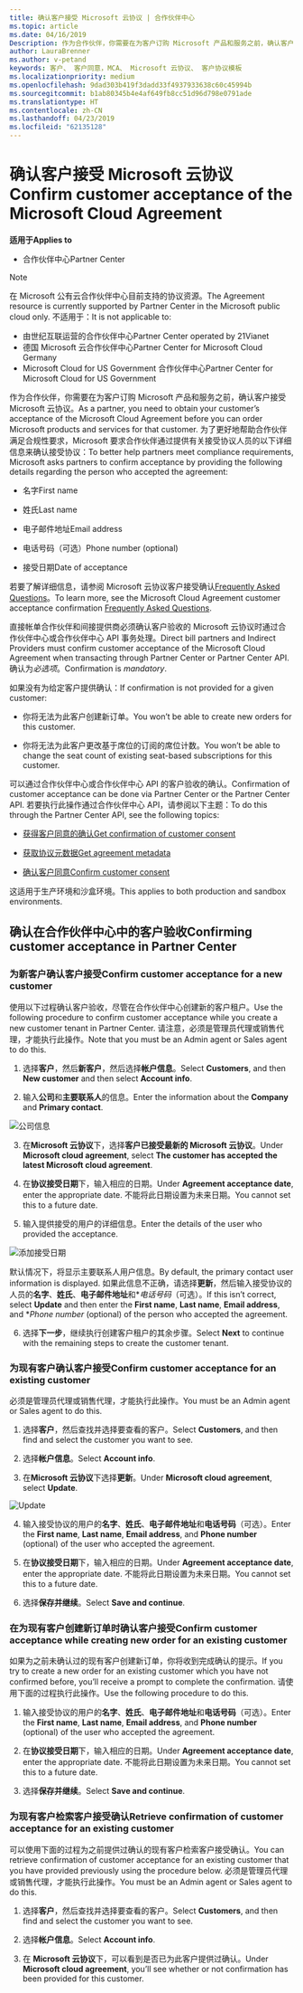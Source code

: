 ```yaml
---
title: 确认客户接受 Microsoft 云协议 | 合作伙伴中心
ms.topic: article
ms.date: 04/16/2019
Description: 作为合作伙伴，你需要在为客户订购 Microsoft 产品和服务之前，确认客户接受 Microsoft 云协议。 更好地帮助合作伙伴满足合规性要求，Microsoft 要求合作伙伴要接受该协议的人员有关的某些详细信息，从而确认接受。
author: LauraBrenner
ms.author: v-petand
keywords: 客户、 客户同意，MCA、 Microsoft 云协议、 客户协议模板
ms.localizationpriority: medium
ms.openlocfilehash: 9dad303b419f3dadd33f4937933638c60c45994b
ms.sourcegitcommit: b1ab80345b4e4af649fb8cc51d96d798e0791ade
ms.translationtype: HT
ms.contentlocale: zh-CN
ms.lasthandoff: 04/23/2019
ms.locfileid: "62135128"
---
```

# <a name="confirm-customer-acceptance-of-the-microsoft-cloud-agreement"></a><span data-ttu-id="0cda6-105">确认客户接受 Microsoft 云协议</span><span class="sxs-lookup"><span data-stu-id="0cda6-105">Confirm customer acceptance of the Microsoft Cloud Agreement</span></span>

<span data-ttu-id="0cda6-106">**适用于**</span><span class="sxs-lookup"><span data-stu-id="0cda6-106">**Applies to**</span></span>
-  <span data-ttu-id="0cda6-107">合作伙伴中心</span><span class="sxs-lookup"><span data-stu-id="0cda6-107">Partner Center</span></span>

> [!NOTE]
> <span data-ttu-id="0cda6-108">在 Microsoft 公有云合作伙伴中心目前支持的协议资源。</span><span class="sxs-lookup"><span data-stu-id="0cda6-108">The Agreement resource is currently supported by Partner Center in the Microsoft public cloud only.</span></span> <span data-ttu-id="0cda6-109">不适用于：</span><span class="sxs-lookup"><span data-stu-id="0cda6-109">It is not applicable to:</span></span>
> * <span data-ttu-id="0cda6-110">由世纪互联运营的合作伙伴中心</span><span class="sxs-lookup"><span data-stu-id="0cda6-110">Partner Center operated by 21Vianet</span></span>
> * <span data-ttu-id="0cda6-111">德国 Microsoft 云合作伙伴中心</span><span class="sxs-lookup"><span data-stu-id="0cda6-111">Partner Center for Microsoft Cloud Germany</span></span>
> * <span data-ttu-id="0cda6-112">Microsoft Cloud for US Government 合作伙伴中心</span><span class="sxs-lookup"><span data-stu-id="0cda6-112">Partner Center for Microsoft Cloud for US Government</span></span>

<span data-ttu-id="0cda6-113">作为合作伙伴，你需要在为客户订购 Microsoft 产品和服务之前，确认客户接受 Microsoft 云协议。</span><span class="sxs-lookup"><span data-stu-id="0cda6-113">As a partner, you need to obtain your customer’s acceptance of the Microsoft Cloud Agreement before you can order Microsoft products and services for that customer.</span></span> <span data-ttu-id="0cda6-114">为了更好地帮助合作伙伴满足合规性要求，Microsoft 要求合作伙伴通过提供有关接受协议人员的以下详细信息来确认接受协议：</span><span class="sxs-lookup"><span data-stu-id="0cda6-114">To better help partners meet compliance requirements, Microsoft asks partners to confirm acceptance by providing the following details regarding the person who accepted the agreement:</span></span> 

-   <span data-ttu-id="0cda6-115">名字</span><span class="sxs-lookup"><span data-stu-id="0cda6-115">First name</span></span>

-   <span data-ttu-id="0cda6-116">姓氏</span><span class="sxs-lookup"><span data-stu-id="0cda6-116">Last name</span></span>

-   <span data-ttu-id="0cda6-117">电子邮件地址</span><span class="sxs-lookup"><span data-stu-id="0cda6-117">Email address</span></span>

-   <span data-ttu-id="0cda6-118">电话号码（可选）</span><span class="sxs-lookup"><span data-stu-id="0cda6-118">Phone number (optional)</span></span>

-   <span data-ttu-id="0cda6-119">接受日期</span><span class="sxs-lookup"><span data-stu-id="0cda6-119">Date of acceptance</span></span>

<span data-ttu-id="0cda6-120">若要了解详细信息，请参阅 Microsoft 云协议客户接受确认[Frequently Asked Questions](https://docs.microsoft.com/en-us/partner-center/confirm-consent-faq)。</span><span class="sxs-lookup"><span data-stu-id="0cda6-120">To learn more, see the Microsoft Cloud Agreement customer acceptance confirmation [Frequently Asked Questions](https://docs.microsoft.com/en-us/partner-center/confirm-consent-faq).</span></span>

<span data-ttu-id="0cda6-121">直接帐单合作伙伴和间接提供商必须确认客户验收的 Microsoft 云协议时通过合作伙伴中心或合作伙伴中心 API 事务处理。</span><span class="sxs-lookup"><span data-stu-id="0cda6-121">Direct bill partners and Indirect Providers must confirm customer acceptance of the Microsoft Cloud Agreement when transacting through Partner Center or Partner Center API.</span></span> <span data-ttu-id="0cda6-122">确认为*必选项*。</span><span class="sxs-lookup"><span data-stu-id="0cda6-122">Confirmation is *mandatory*.</span></span>

<span data-ttu-id="0cda6-123">如果没有为给定客户提供确认：</span><span class="sxs-lookup"><span data-stu-id="0cda6-123">If confirmation is not provided for a given customer:</span></span>

-   <span data-ttu-id="0cda6-124">你将无法为此客户创建新订单。</span><span class="sxs-lookup"><span data-stu-id="0cda6-124">You won’t be able to create new orders for this customer.</span></span>

-   <span data-ttu-id="0cda6-125">你将无法为此客户更改基于席位的订阅的席位计数。</span><span class="sxs-lookup"><span data-stu-id="0cda6-125">You won’t be able to change the seat count of existing seat-based subscriptions for this customer.</span></span>

<span data-ttu-id="0cda6-126">可以通过合作伙伴中心或合作伙伴中心 API 的客户验收的确认。</span><span class="sxs-lookup"><span data-stu-id="0cda6-126">Confirmation of customer acceptance can be done via Partner Center or the Partner Center API.</span></span> <span data-ttu-id="0cda6-127">若要执行此操作通过合作伙伴中心 API，请参阅以下主题：</span><span class="sxs-lookup"><span data-stu-id="0cda6-127">To do this through the Partner Center API, see the following topics:</span></span> 

-   [<span data-ttu-id="0cda6-128">获得客户同意的确认</span><span class="sxs-lookup"><span data-stu-id="0cda6-128">Get confirmation of customer consent</span></span>](https://docs.microsoft.com/en-us/partner-center/develop/get-confirmation-of-customer-consent)

-   [<span data-ttu-id="0cda6-129">获取协议元数据</span><span class="sxs-lookup"><span data-stu-id="0cda6-129">Get agreement metadata</span></span>](https://docs.microsoft.com/en-us/partner-center/develop/get-agreement-metadata)

-   [<span data-ttu-id="0cda6-130">确认客户同意</span><span class="sxs-lookup"><span data-stu-id="0cda6-130">Confirm customer consent</span></span>](https://docs.microsoft.com/en-us/partner-center/develop/confirm-customer-consent)


<span data-ttu-id="0cda6-131">这适用于生产环境和沙盒环境。</span><span class="sxs-lookup"><span data-stu-id="0cda6-131">This applies to both production and sandbox environments.</span></span>

## <a name="confirming-customer-acceptance-in-partner-center"></a><span data-ttu-id="0cda6-132">确认在合作伙伴中心中的客户验收</span><span class="sxs-lookup"><span data-stu-id="0cda6-132">Confirming customer acceptance in Partner Center</span></span>

### <a name="confirm-customer-acceptance-for-a-new-customer"></a><span data-ttu-id="0cda6-133">为新客户确认客户接受</span><span class="sxs-lookup"><span data-stu-id="0cda6-133">Confirm customer acceptance for a new customer</span></span>

<span data-ttu-id="0cda6-134">使用以下过程确认客户验收，尽管在合作伙伴中心创建新的客户租户。</span><span class="sxs-lookup"><span data-stu-id="0cda6-134">Use the following procedure to confirm customer acceptance while you create a new customer tenant in Partner Center.</span></span> <span data-ttu-id="0cda6-135">请注意，必须是管理员代理或销售代理，才能执行此操作。</span><span class="sxs-lookup"><span data-stu-id="0cda6-135">Note that you must be an Admin agent or Sales agent to do this.</span></span>
 
1.  <span data-ttu-id="0cda6-136">选择**客户**，然后**新客户**，然后选择**帐户信息**。</span><span class="sxs-lookup"><span data-stu-id="0cda6-136">Select **Customers**, and then **New customer** and then select **Account info**.</span></span>

2.  <span data-ttu-id="0cda6-137">输入**公司**和**主要联系人**的信息。</span><span class="sxs-lookup"><span data-stu-id="0cda6-137">Enter the information about the **Company** and **Primary contact**.</span></span>

![公司信息](images/mca/mca1.png)

3.  <span data-ttu-id="0cda6-139">在**Microsoft 云协议**下，选择**客户已接受最新的 Microsoft 云协议**。</span><span class="sxs-lookup"><span data-stu-id="0cda6-139">Under **Microsoft cloud agreement**, select **The customer has accepted the latest Microsoft cloud agreement**.</span></span> 

4.  <span data-ttu-id="0cda6-140">在**协议接受日期**下，输入相应的日期。</span><span class="sxs-lookup"><span data-stu-id="0cda6-140">Under **Agreement acceptance date**, enter the appropriate date.</span></span> <span data-ttu-id="0cda6-141">不能将此日期设置为未来日期。</span><span class="sxs-lookup"><span data-stu-id="0cda6-141">You cannot set this to a future date.</span></span>

5.  <span data-ttu-id="0cda6-142">输入提供接受的用户的详细信息。</span><span class="sxs-lookup"><span data-stu-id="0cda6-142">Enter the details of the user who provided the acceptance.</span></span> 

![添加接受日期](images/mca/MCA3.png)

<span data-ttu-id="0cda6-144">默认情况下，将显示主要联系人用户信息。</span><span class="sxs-lookup"><span data-stu-id="0cda6-144">By default, the primary contact user information is displayed.</span></span> <span data-ttu-id="0cda6-145">如果此信息不正确，请选择**更新**，然后输入接受协议的人员的**名字**、**姓氏**、**电子邮件地址**和\**电话号码*（可选）。</span><span class="sxs-lookup"><span data-stu-id="0cda6-145">If this isn’t correct, select **Update** and then enter the **First name**, **Last name**, **Email address**, and \**Phone number* (optional) of the person who accepted the agreement.</span></span>

6.  <span data-ttu-id="0cda6-146">选择**下一步**，继续执行创建客户租户的其余步骤。</span><span class="sxs-lookup"><span data-stu-id="0cda6-146">Select **Next** to continue with the remaining steps to create the customer tenant.</span></span>

### <a name="confirm-customer-acceptance-for-an-existing-customer"></a><span data-ttu-id="0cda6-147">为现有客户确认客户接受</span><span class="sxs-lookup"><span data-stu-id="0cda6-147">Confirm customer acceptance for an existing customer</span></span>

<span data-ttu-id="0cda6-148">必须是管理员代理或销售代理，才能执行此操作。</span><span class="sxs-lookup"><span data-stu-id="0cda6-148">You must be an Admin agent or Sales agent to do this.</span></span> 

1.  <span data-ttu-id="0cda6-149">选择**客户**，然后查找并选择要查看的客户。</span><span class="sxs-lookup"><span data-stu-id="0cda6-149">Select **Customers**, and then find and select the customer you want to see.</span></span> 

2.  <span data-ttu-id="0cda6-150">选择**帐户信息**。</span><span class="sxs-lookup"><span data-stu-id="0cda6-150">Select **Account info**.</span></span>

3.  <span data-ttu-id="0cda6-151">在**Microsoft 云协议**下选择**更新**。</span><span class="sxs-lookup"><span data-stu-id="0cda6-151">Under **Microsoft cloud agreement**, select **Update**.</span></span>

![Update](images/mca/mca4.png)

4.  <span data-ttu-id="0cda6-153">输入接受协议的用户的**名字**、**姓氏**、**电子邮件地址**和**电话号码**（可选）。</span><span class="sxs-lookup"><span data-stu-id="0cda6-153">Enter the **First name**, **Last name**, **Email address**, and **Phone number** (optional) of the user who accepted the agreement.</span></span>

5.  <span data-ttu-id="0cda6-154">在**协议接受日期**下，输入相应的日期。</span><span class="sxs-lookup"><span data-stu-id="0cda6-154">Under **Agreement acceptance date**, enter the appropriate date.</span></span> <span data-ttu-id="0cda6-155">不能将此日期设置为未来日期。</span><span class="sxs-lookup"><span data-stu-id="0cda6-155">You cannot set this to a future date.</span></span>

6.  <span data-ttu-id="0cda6-156">选择**保存并继续**。</span><span class="sxs-lookup"><span data-stu-id="0cda6-156">Select **Save and continue**.</span></span>

### <a name="confirm-customer-acceptance-while-creating-new-order-for-an-existing-customer"></a><span data-ttu-id="0cda6-157">在为现有客户创建新订单时确认客户接受</span><span class="sxs-lookup"><span data-stu-id="0cda6-157">Confirm customer acceptance while creating new order for an existing customer</span></span>

<span data-ttu-id="0cda6-158">如果为之前未确认过的现有客户创建新订单，你将收到完成确认的提示。</span><span class="sxs-lookup"><span data-stu-id="0cda6-158">If you try to create a new order for an existing customer which you have not confirmed before, you’ll receive a prompt to complete the confirmation.</span></span> <span data-ttu-id="0cda6-159">请使用下面的过程执行此操作。</span><span class="sxs-lookup"><span data-stu-id="0cda6-159">Use the following procedure to do this.</span></span> 

1.  <span data-ttu-id="0cda6-160">输入接受协议的用户的**名字**、**姓氏**、**电子邮件地址**和**电话号码**（可选）。</span><span class="sxs-lookup"><span data-stu-id="0cda6-160">Enter the **First name**, **Last name**, **Email address**, and **Phone number** (optional) of the user who accepted the agreement.</span></span>

2.  <span data-ttu-id="0cda6-161">在**协议接受日期**下，输入相应的日期。</span><span class="sxs-lookup"><span data-stu-id="0cda6-161">Under **Agreement acceptance date**, enter the appropriate date.</span></span> <span data-ttu-id="0cda6-162">不能将此日期设置为未来日期。</span><span class="sxs-lookup"><span data-stu-id="0cda6-162">You cannot set this to a future date.</span></span>

3.  <span data-ttu-id="0cda6-163">选择**保存并继续**。</span><span class="sxs-lookup"><span data-stu-id="0cda6-163">Select **Save and continue**.</span></span>


### <a name="retrieve-confirmation-of-customer-acceptance-for-an-existing-customer"></a><span data-ttu-id="0cda6-164">为现有客户检索客户接受确认</span><span class="sxs-lookup"><span data-stu-id="0cda6-164">Retrieve confirmation of customer acceptance for an existing customer</span></span>

<span data-ttu-id="0cda6-165">可以使用下面的过程为之前提供过确认的现有客户检索客户接受确认。</span><span class="sxs-lookup"><span data-stu-id="0cda6-165">You can retrieve confirmation of customer acceptance for an existing customer that you have provided previously using the procedure below.</span></span> <span data-ttu-id="0cda6-166">必须是管理员代理或销售代理，才能执行此操作。</span><span class="sxs-lookup"><span data-stu-id="0cda6-166">You must be an Admin agent or Sales agent to do this.</span></span> 

1.  <span data-ttu-id="0cda6-167">选择**客户**，然后查找并选择要查看的客户。</span><span class="sxs-lookup"><span data-stu-id="0cda6-167">Select **Customers**, and then find and select the customer you want to see.</span></span> 

2.  <span data-ttu-id="0cda6-168">选择**帐户信息**。</span><span class="sxs-lookup"><span data-stu-id="0cda6-168">Select **Account info**.</span></span>

3.  <span data-ttu-id="0cda6-169">在 **Microsoft 云协议**下，可以看到是否已为此客户提供过确认。</span><span class="sxs-lookup"><span data-stu-id="0cda6-169">Under **Microsoft cloud agreement**, you’ll see whether or not confirmation has been provided for this customer.</span></span>

